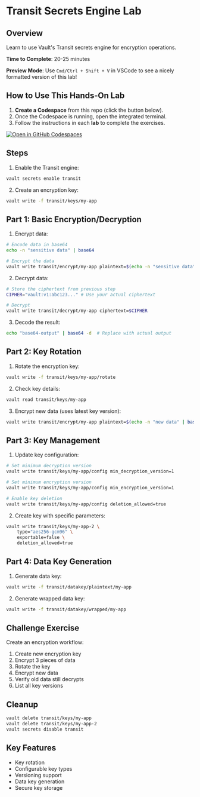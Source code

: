 # Transit Secrets Engine Lab

## Overview
Learn to use Vault's Transit secrets engine for encryption operations.

**Time to Complete**: 20-25 minutes

**Preview Mode**: Use `Cmd/Ctrl + Shift + V` in VSCode to see a nicely formatted version of this lab!

## How to Use This Hands-On Lab

1. **Create a Codespace** from this repo (click the button below).  
2. Once the Codespace is running, open the integrated terminal.
3. Follow the instructions in each **lab** to complete the exercises.

[![Open in GitHub Codespaces](https://github.com/codespaces/badge.svg)](https://codespaces.new/btkrausen/vault-codespaces)

## Steps

1. Enable the Transit engine:
```bash
vault secrets enable transit
```

2. Create an encryption key:
```bash
vault write -f transit/keys/my-app
```

## Part 1: Basic Encryption/Decryption

1. Encrypt data:
```bash
# Encode data in base64
echo -n "sensitive data" | base64

# Encrypt the data
vault write transit/encrypt/my-app plaintext=$(echo -n "sensitive data" | base64)
```

2. Decrypt data:
```bash
# Store the ciphertext from previous step
CIPHER="vault:v1:abc123..." # Use your actual ciphertext

# Decrypt
vault write transit/decrypt/my-app ciphertext=$CIPHER
```

3. Decode the result:
```bash
echo "base64-output" | base64 -d  # Replace with actual output
```

## Part 2: Key Rotation

1. Rotate the encryption key:
```bash
vault write -f transit/keys/my-app/rotate
```

2. Check key details:
```bash
vault read transit/keys/my-app
```

3. Encrypt new data (uses latest key version):
```bash
vault write transit/encrypt/my-app plaintext=$(echo -n "new data" | base64)
```

## Part 3: Key Management

1. Update key configuration:
```bash
# Set minimum decryption version
vault write transit/keys/my-app/config min_decryption_version=1

# Set minimum encryption version
vault write transit/keys/my-app/config min_encryption_version=1

# Enable key deletion
vault write transit/keys/my-app/config deletion_allowed=true
```

2. Create key with specific parameters:
```bash
vault write transit/keys/my-app-2 \
    type="aes256-gcm96" \
    exportable=false \
    deletion_allowed=true
```

## Part 4: Data Key Generation

1. Generate data key:
```bash
vault write -f transit/datakey/plaintext/my-app
```

2. Generate wrapped data key:
```bash
vault write -f transit/datakey/wrapped/my-app
```

## Challenge Exercise

Create an encryption workflow:
1. Create new encryption key
2. Encrypt 3 pieces of data
3. Rotate the key
4. Encrypt new data
5. Verify old data still decrypts
6. List all key versions

## Cleanup
```bash
vault delete transit/keys/my-app
vault delete transit/keys/my-app-2
vault secrets disable transit
```

## Key Features
- Key rotation
- Configurable key types
- Versioning support
- Data key generation
- Secure key storage